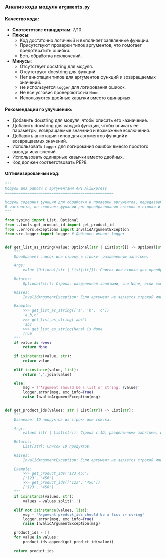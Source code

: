 ### **Анализ кода модуля `arguments.py`**

#### **Качество кода**:
- **Соответствие стандартам**: 7/10
- **Плюсы**:
    - Код достаточно логичный и выполняет заявленные функции.
    - Присутствуют проверки типов аргументов, что помогает предотвратить ошибки.
    - Есть обработка исключений.
- **Минусы**:
    - Отсутствует docstring для модуля.
    - Отсутствуют docstring для функций.
    - Нет аннотации типов для аргументов функций и возвращаемых значений.
    - Не используется `logger` для логирования ошибок.
    - Не все условия проверяются на `None`.
    - Используются двойные кавычки вместо одинарных.

#### **Рекомендации по улучшению**:
- Добавить docstring для модуля, чтобы описать его назначение.
- Добавить docstring для каждой функции, чтобы описать ее параметры, возвращаемые значения и возможные исключения.
- Добавить аннотации типов для аргументов функций и возвращаемых значений.
- Использовать `logger` для логирования ошибок вместо простого вывода исключений.
- Использовать одинарные кавычки вместо двойных.
- Код должен соответствовать PEP8.

#### **Оптимизированный код**:
```python
"""
Модуль для работы с аргументами API AliExpress
=================================================

Модуль содержит функции для обработки и проверки аргументов, передаваемых в API AliExpress.
В частности, он включает функции для преобразования списков в строки и извлечения ID продуктов.
"""

from typing import List, Optional
from ..tools.get_product_id import get_product_id
from ..errors.exceptions import InvalidArgumentException
from src.logger import logger # Добавлен импорт logger


def get_list_as_string(value: Optional[str | List[str]]) -> Optional[str]:
    """
    Преобразует список или строку в строку, разделенную запятыми.

    Args:
        value (Optional[str | List[str]]): Список или строка для преобразования.

    Returns:
        Optional[str]: Строка, разделенная запятыми, или None, если входное значение равно None.

    Raises:
        InvalidArgumentException: Если аргумент не является строкой или списком.

    Example:
        >>> get_list_as_string(['a', 'b', 'c'])
        'a,b,c'
        >>> get_list_as_string('abc')
        'abc'
        >>> get_list_as_string(None) is None
        True
    """
    if value is None:
        return None

    if isinstance(value, str):
        return value

    elif isinstance(value, list):
        return ','.join(value)

    else:
        msg = f'Argument should be a list or string: {value}'
        logger.error(msg, exc_info=True)
        raise InvalidArgumentException(msg)


def get_product_ids(values: str | List[str]) -> List[str]:
    """
    Извлекает ID продуктов из строки или списка.

    Args:
        values (str | List[str]): Строка с ID, разделенными запятыми, или список ID продуктов.

    Returns:
        List[str]: Список ID продуктов.

    Raises:
        InvalidArgumentException: Если аргумент не является строкой или списком.

    Example:
        >>> get_product_ids('123,456')
        ['123', '456']
        >>> get_product_ids(['123', '456'])
        ['123', '456']
    """
    if isinstance(values, str):
        values = values.split(',')

    elif not isinstance(values, list):
        msg = 'Argument product_ids should be a list or string'
        logger.error(msg, exc_info=True)
        raise InvalidArgumentException(msg)

    product_ids = []
    for value in values:
        product_ids.append(get_product_id(value))

    return product_ids